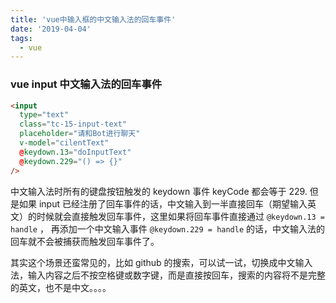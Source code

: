 ```yaml
---
title: 'vue中输入框的中文输入法的回车事件'
date: '2019-04-04'
tags:
  - vue
---
```


### vue input 中文输入法的回车事件

```html
<input
  type="text"
  class="tc-15-input-text"
  placeholder="请和Bot进行聊天"
  v-model="cilentText"
  @keydown.13="doInputText"
  @keydown.229="() => {}"
/>
```

中文输入法时所有的键盘按钮触发的 keydown 事件 keyCode 都会等于 229. 但是如果 input 已经注册了回车事件的话，中文输入到一半直接回车（期望输入英文）的时候就会直接触发回车事件，这里如果将回车事件直接通过 `@keydown.13 = handle` ， 再添加一个中文输入事件 `@keydown.229 = handle` 的话，中文输入法的回车就不会被捕获而触发回车事件了。

其实这个场景还蛮常见的，比如 github 的搜索，可以试一试，切换成中文输入法，输入内容之后不按空格键或数字键，而是直接按回车，搜索的内容将不是完整的英文，也不是中文。。。。
